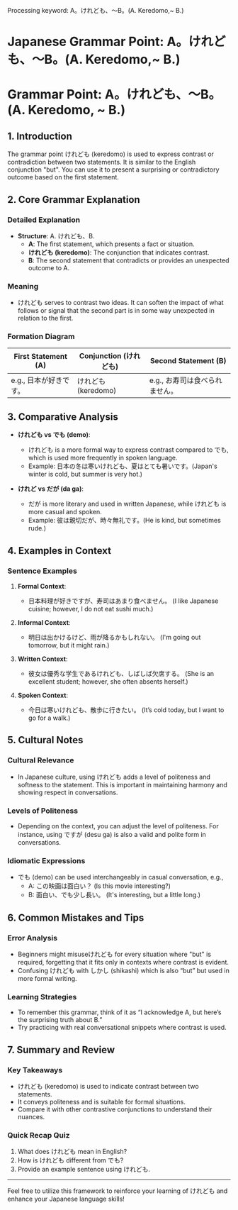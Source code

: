Processing keyword: A。けれども、～B。(A. Keredomo,~ B.)
# Japanese Grammar Point: A。けれども、～B。(A. Keredomo,~ B.)
# Grammar Point: A。けれども、～B。 (A. Keredomo, ~ B.)
## 1. Introduction
The grammar point けれども (keredomo) is used to express contrast or contradiction between two statements. It is similar to the English conjunction "but". You can use it to present a surprising or contradictory outcome based on the first statement. 
## 2. Core Grammar Explanation
### Detailed Explanation
- **Structure**: A. けれども、B.
    - **A**: The first statement, which presents a fact or situation.
    - **けれども (keredomo)**: The conjunction that indicates contrast.
    - **B**: The second statement that contradicts or provides an unexpected outcome to A.
### Meaning
- けれども serves to contrast two ideas. It can soften the impact of what follows or signal that the second part is in some way unexpected in relation to the first.
### Formation Diagram
| First Statement (A) | Conjunction (けれども) | Second Statement (B) |
|---------------------|-----------------------|----------------------|
| e.g., 日本が好きです。 | けれども (keredomo)    | e.g., お寿司は食べられません。|
## 3. Comparative Analysis
- **けれども vs でも (demo)**: 
  - けれども is a more formal way to express contrast compared to でも, which is used more frequently in spoken language. 
  - Example: 日本の冬は寒いけれども、夏はとても暑いです。(Japan's winter is cold, but summer is very hot.)
  
- **けれど vs だが (da ga)**: 
  - だが is more literary and used in written Japanese, while けれども is more casual and spoken. 
  - Example: 彼は親切だが、時々無礼です。(He is kind, but sometimes rude.)
## 4. Examples in Context
### Sentence Examples
1. **Formal Context**: 
   - 日本料理が好きですが、寿司はあまり食べません。 (I like Japanese cuisine; however, I do not eat sushi much.)
   
2. **Informal Context**: 
   - 明日は出かけるけど、雨が降るかもしれない。 (I'm going out tomorrow, but it might rain.)
3. **Written Context**: 
   - 彼女は優秀な学生であるけれども、しばしば欠席する。 (She is an excellent student; however, she often absents herself.)
4. **Spoken Context**: 
   - 今日は寒いけれども、散歩に行きたい。 (It’s cold today, but I want to go for a walk.)
## 5. Cultural Notes
### Cultural Relevance
- In Japanese culture, using けれども adds a level of politeness and softness to the statement. This is important in maintaining harmony and showing respect in conversations.
  
### Levels of Politeness
- Depending on the context, you can adjust the level of politeness. For instance, using ですが (desu ga) is also a valid and polite form in conversations.
### Idiomatic Expressions
- でも (demo) can be used interchangeably in casual conversation, e.g., 
  - A: この映画は面白い？ (Is this movie interesting?)
  - B: 面白い、でも少し長い。 (It's interesting, but a little long.)
## 6. Common Mistakes and Tips
### Error Analysis
- Beginners might misuseけれども for every situation where "but" is required, forgetting that it fits only in contexts where contrast is evident.
- Confusing けれども with しかし (shikashi) which is also “but” but used in more formal writing.
### Learning Strategies
- To remember this grammar, think of it as “I acknowledge A, but here’s the surprising truth about B.”
- Try practicing with real conversational snippets where contrast is used.
## 7. Summary and Review
### Key Takeaways
- けれども (keredomo) is used to indicate contrast between two statements.
- It conveys politeness and is suitable for formal situations.
- Compare it with other contrastive conjunctions to understand their nuances.
### Quick Recap Quiz
1. What does けれども mean in English?
2. How is けれども different from でも?
3. Provide an example sentence using けれども.
---
Feel free to utilize this framework to reinforce your learning of けれども and enhance your Japanese language skills!
